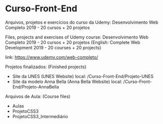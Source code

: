 # Curso-Front-End
Arquivos, projetos e exercícios do curso da Udemy: Desenvolvimento Web Completo 2019 - 20 cursos + 20 projetos

Files, projects and exercises of Udemy course: Desenvolvimento Web Completo 2019 - 20 cursos + 20 projetos 
(English: Complete Web Development 2019 - 20 courses + 20 projects)

link: https://www.udemy.com/web-completo/

Projetos finalizados: (Finished projects) 
 - Site da UNES (UNES Website) local: /Curso-Front-End/Projeto-UNES
 - Site da modelo Anna Bella (Anna Bella Website) local: /Curso-Front-End/Projeto-AnnaBella

Arquivos de Aula: (Course files)
- Aulas
- ProjetoCSS3
- ProjetoCSS3_Intermediário
